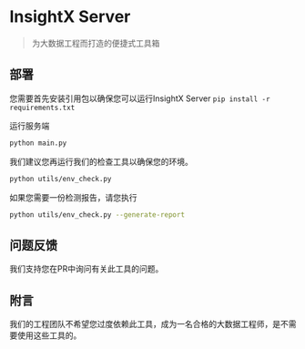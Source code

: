 # InsightX Server
> 为大数据工程而打造的便捷式工具箱

## 部署
您需要首先安装引用包以确保您可以运行InsightX Server
`pip install -r requirements.txt`

运行服务端

```bash
python main.py
```

我们建议您再运行我们的检查工具以确保您的环境。

```bash
python utils/env_check.py
```

如果您需要一份检测报告，请您执行

```bash
python utils/env_check.py --generate-report
```

## 问题反馈
我们支持您在PR中询问有关此工具的问题。
## 附言
我们的工程团队不希望您过度依赖此工具，成为一名合格的大数据工程师，是不需要使用这些工具的。
